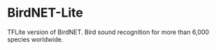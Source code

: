 # BirdNET-Lite
TFLite version of BirdNET. Bird sound recognition for more than 6,000 species worldwide.
